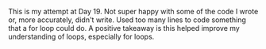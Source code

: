 This is my attempt at Day 19. Not super happy with some of the code I wrote or, more accurately, didn't write. Used too many lines to code something that a for loop could do. A positive takeaway is this helped improve my understanding of loops, especially for loops.